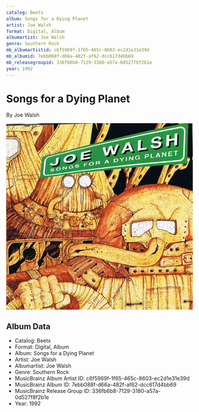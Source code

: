 ```yaml
---
catalog: Beets
album: Songs for a Dying Planet
artist: Joe Walsh
format: Digital, Album
albumartist: Joe Walsh
genre: Southern Rock
mb_albumartistid: c6f5969f-1f65-465c-8603-ec2d1e31e39d
mb_albumid: 7ebb088f-d66a-482f-af62-dcc617d4bb69
mb_releasegroupid: 336fb6b8-7129-3180-a57a-0d527f8f2b1e
year: 1992
---
```


# Songs for a Dying Planet

By Joe Walsh

![](../../assets/beetscovers/Joe_Walsh-Songs_for_a_Dying_Planet.jpg)

## Album Data

- Catalog: Beets
- Format: Digital, Album
- Album: Songs for a Dying Planet
- Artist: Joe Walsh
- Albumartist: Joe Walsh
- Genre: Southern Rock
- MusicBrainz Album Artist ID: c6f5969f-1f65-465c-8603-ec2d1e31e39d
- MusicBrainz Album ID: 7ebb088f-d66a-482f-af62-dcc617d4bb69
- MusicBrainz Release Group ID: 336fb6b8-7129-3180-a57a-0d527f8f2b1e
- Year: 1992

